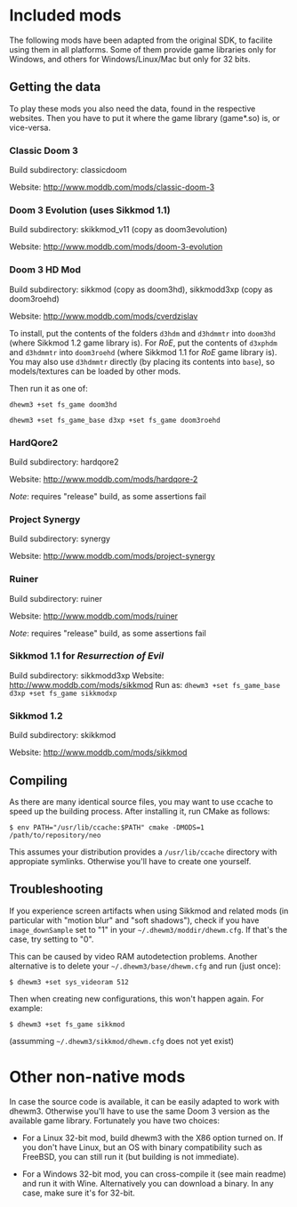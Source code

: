 # Included mods

The following mods have been adapted from the original SDK, to facilite using
them in all platforms. Some of them provide game libraries only for Windows,
and others for Windows/Linux/Mac but only for 32 bits.

## Getting the data

To play these mods you also need the data, found in the respective websites.
Then you have to put it where the game library (game\*.so) is, or vice-versa.

### Classic Doom 3

Build subdirectory: classicdoom

Website: http://www.moddb.com/mods/classic-doom-3

### Doom 3 Evolution (uses Sikkmod 1.1)

Build subdirectory: skikkmod\_v11 (copy as doom3evolution)

Website: http://www.moddb.com/mods/doom-3-evolution

### Doom 3 HD Mod

Build subdirectory: sikkmod (copy as doom3hd), sikkmodd3xp (copy as doom3roehd)

Website: http://www.moddb.com/mods/cverdzislav

To install, put the contents of the folders `d3hdm` and `d3hdmmtr` into
`doom3hd` (where Sikkmod 1.2 game library is). For _RoE_, put the contents
of `d3xphdm` and `d3hdmmtr` into `doom3roehd` (where Sikkmod 1.1 for _RoE_
game library is). You may also use `d3hdmmtr` directly (by placing its
contents into `base`), so models/textures can be loaded by other mods.

Then run it as one of:

`dhewm3 +set fs_game doom3hd`

`dhewm3 +set fs_game_base d3xp +set fs_game doom3roehd`

### HardQore2

Build subdirectory: hardqore2

Website: http://www.moddb.com/mods/hardqore-2

*Note*: requires "release" build, as some assertions fail

### Project Synergy

Build subdirectory: synergy

Website: http://www.moddb.com/mods/project-synergy

### Ruiner

Build subdirectory: ruiner

Website: http://www.moddb.com/mods/ruiner

*Note*: requires "release" build, as some assertions fail

### Sikkmod 1.1 for _Resurrection of Evil_
  Build subdirectory: sikkmodd3xp
  Website: http://www.moddb.com/mods/sikkmod
  Run as: `dhewm3 +set fs_game_base d3xp +set fs_game sikkmodxp`

### Sikkmod 1.2

Build subdirectory: skikkmod

Website: http://www.moddb.com/mods/sikkmod

## Compiling

As there are many identical source files, you may want to use ccache to speed
up the building process. After installing it, run CMake as follows:

`$ env PATH="/usr/lib/ccache:$PATH" cmake -DMODS=1 /path/to/repository/neo`

This assumes your distribution provides a `/usr/lib/ccache` directory with
appropiate symlinks. Otherwise you'll have to create one yourself.

## Troubleshooting

If you experience screen artifacts when using Sikkmod and related mods (in
particular with "motion blur" and "soft shadows"), check if you have
`image_downSample` set to "1" in your `~/.dhewm3/moddir/dhewm.cfg`. If that's the
case, try setting to "0".

This can be caused by video RAM autodetection problems. Another alternative is
to delete your `~/.dhewm3/base/dhewm.cfg` and run (just once):

`$ dhewm3 +set sys_videoram 512`

Then when creating new configurations, this won't happen again. For example:

`$ dhewm3 +set fs_game sikkmod`

(assumming `~/.dhewm3/sikkmod/dhewm.cfg` does not yet exist)

# Other non-native mods

In case the source code is available, it can be easily adapted to work with
dhewm3. Otherwise you'll have to use the same Doom 3 version as the available
game library. Fortunately you have two choices:

- For a Linux 32-bit mod, build dhewm3 with the X86 option turned on.
  If you don't have Linux, but an OS with binary compatibility such as
  FreeBSD, you can still run it (but building is not immediate).

- For a Windows 32-bit mod, you can cross-compile it (see main readme) and run
  it with Wine. Alternatively you can download a binary. In any case, make
  sure it's for 32-bit.
